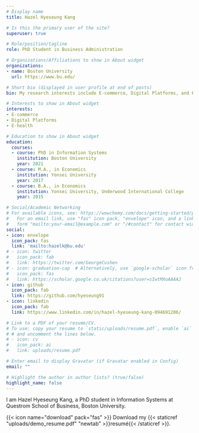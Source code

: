 ```yaml
---
# Display name
title: Hazel Hyeseung Kang

# Is this the primary user of the site?
superuser: true

# Role/position/tagline
role: PhD Student in Business Administration

# Organizations/Affiliations to show in About widget
organizations:
- name: Boston University
  url: https://www.bu.edu/

# Short bio (displayed in user profile at end of posts)
bio: My research interests include E-commerce, Digital Platforms, and E-health. 

# Interests to show in About widget
interests:
- E-commerce
- Digital Platforms
- E-health

# Education to show in About widget
education:
  courses:
  - course: PhD in Information Systems
    institution: Boston University
    year: 2021
  - course: M.A., in Economics
    institution: Yonsei University
    year: 2017
  - course: B.A., in Economics
    institution: Yonsei University, Underwood International College
    year: 2015

# Social/Academic Networking
# For available icons, see: https://wowchemy.com/docs/getting-started/page-builder/#icons
#   For an email link, use "fas" icon pack, "envelope" icon, and a link in the
#   form "mailto:your-email@example.com" or "/#contact" for contact widget.
social:
- icon: envelope
  icon_pack: fas
  link: 'mailto:hazelk@bu.edu'
# - icon: twitter
#   icon_pack: fab
#   link: https://twitter.com/GeorgeCushen
# - icon: graduation-cap  # Alternatively, use `google-scholar` icon from `ai` icon pack
#   icon_pack: fas
#   link: https://scholar.google.co.uk/citations?user=sIwtMXoAAAAJ
- icon: github
  icon_pack: fab
  link: https://github.com/hyeseung91
- icon: linkedin
  icon_pack: fab
  link: https://www.linkedin.com/in/hazel-hyeseung-kang-094691206/

# Link to a PDF of your resume/CV.
# To use: copy your resume to `static/uploads/resume.pdf`, enable `ai` icons in `params.toml`, 
# # and uncomment the lines below.
# - icon: cv
#   icon_pack: ai
#   link: uploads/resume.pdf

# Enter email to display Gravatar (if Gravatar enabled in Config)
email: ""

# Highlight the author in author lists? (true/false)
highlight_name: false
---
```


I am Hazel Hyeseung Kang, a PhD student in Information Systems at Questrom School of Business, Boston University. 

{{< icon name="download" pack="fas" >}} Download my {{< staticref "uploads/demo_resume.pdf" "newtab" >}}resumé{{< /staticref >}}.
